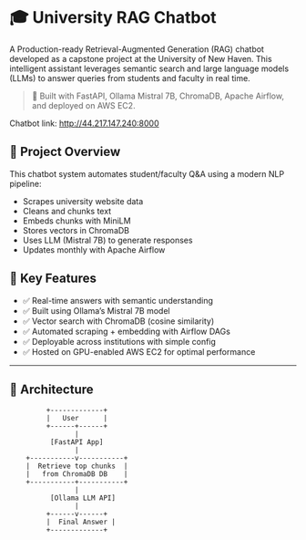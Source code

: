 # 🎓 University RAG Chatbot 
A Production-ready Retrieval-Augmented Generation (RAG) chatbot developed as a capstone project at the University of New Haven. This intelligent assistant leverages semantic search and large language models (LLMs) to answer queries from students and faculty in real time.

> 🚀 Built with FastAPI, Ollama Mistral 7B, ChromaDB, Apache Airflow, and deployed on AWS EC2.

Chatbot link: http://44.217.147.240:8000 

## 📌 Project Overview

This chatbot system automates student/faculty Q&A using a modern NLP pipeline:
- Scrapes university website data
- Cleans and chunks text
- Embeds chunks with MiniLM
- Stores vectors in ChromaDB
- Uses LLM (Mistral 7B) to generate responses
- Updates monthly with Apache Airflow


## 🧠 Key Features

- ✅ Real-time answers with semantic understanding
- ✅ Built using Ollama’s Mistral 7B model
- ✅ Vector search with ChromaDB (cosine similarity)
- ✅ Automated scraping + embedding with Airflow DAGs
- ✅ Deployable across institutions with simple config
- ✅ Hosted on GPU-enabled AWS EC2 for optimal performance

---

## 🧱 Architecture

```plaintext
         +-------------+ 
         |   User      |
         +------+------+
                |
          [FastAPI App]
                |
    +-----------v-----------+
    |  Retrieve top chunks  |
    |   from ChromaDB DB    |
    +-----------+-----------+
                |
          [Ollama LLM API]
                |
         +------v------+
         |  Final Answer |
         +-------------+

